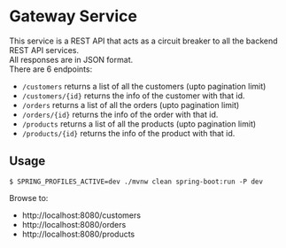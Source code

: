 # Gateway Service

This service is a REST API that acts as a circuit breaker to all the backend REST API services.  
All responses are in JSON format.  
There are 6 endpoints:
- `/customers` returns a list of all the customers (upto pagination limit)
- `/customers/{id}` returns the info of the customer with that id.
- `/orders` returns a list of all the orders (upto pagination limit)
- `/orders/{id}` returns the info of the order with that id.
- `/products` returns a list of all the products (upto pagination limit)
- `/products/{id}` returns the info of the product with that id.

## Usage

```
$ SPRING_PROFILES_ACTIVE=dev ./mvnw clean spring-boot:run -P dev
```

Browse to:
- http://localhost:8080/customers
- http://localhost:8080/orders
- http://localhost:8080/products
